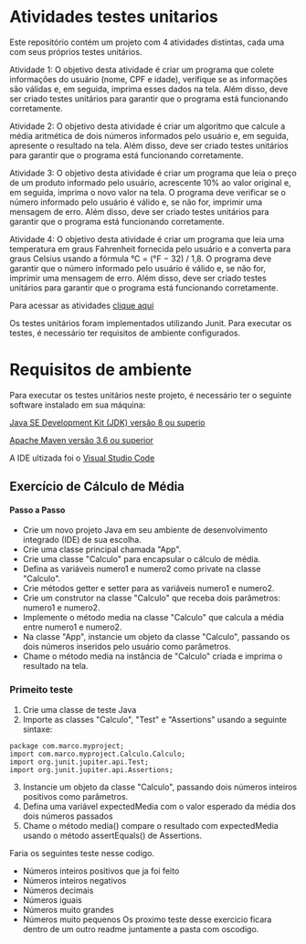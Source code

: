 # Atividades testes unitarios

Este repositório contém um projeto com 4 atividades distintas, cada uma com seus próprios testes unitários.

Atividade 1: O objetivo desta atividade é criar um programa que colete informações do usuário (nome, CPF e idade), verifique se as informações são válidas e, em seguida, imprima esses dados na tela. Além disso, deve ser criado testes unitários para garantir que o programa está funcionando corretamente.

Atividade 2: O objetivo desta atividade é criar um algoritmo que calcule a média aritmética de dois números informados pelo usuário e, em seguida, apresente o resultado na tela. Além disso, deve ser criado testes unitários para garantir que o programa está funcionando corretamente.

Atividade 3: O objetivo desta atividade é criar um programa que leia o preço de um produto informado pelo usuário, acrescente 10% ao valor original e, em seguida, imprima o novo valor na tela. O programa deve verificar se o número informado pelo usuário é válido e, se não for, imprimir uma mensagem de erro. Além disso, deve ser criado testes unitários para garantir que o programa está funcionando corretamente.

Atividade 4: O objetivo desta atividade é criar um programa que leia uma temperatura em graus Fahrenheit fornecida pelo usuário e a converta para graus Celsius usando a fórmula °C = (°F − 32) / 1,8. O programa deve garantir que o número informado pelo usuário é válido e, se não for, imprimir uma mensagem de erro. Além disso, deve ser criado testes unitários para garantir que o programa está funcionando corretamente.

Para acessar as atividades [clique aqui](https://github.com/MarcoAntonioMj/atividades-testes-unitarios/blob/main/1_5062547508790559469.pdf)
 
Os testes unitários foram implementados utilizando Junit. Para executar os testes, é necessário ter requisitos de ambiente configurados.

# Requisitos de ambiente
Para executar os testes unitários neste projeto, é necessário ter o seguinte software instalado em sua máquina:

[Java SE Development Kit (JDK) versão 8 ou superio](https://www.oracle.com/java/technologies/downloads/)

[Apache Maven versão 3.6 ou superior](https://maven.apache.org/download.cgi)

A IDE ultizada foi o [Visual Studio Code](https://code.visualstudio.com)

## Exercício de Cálculo de Média
#### Passo a Passo
- Crie um novo projeto Java em seu ambiente de desenvolvimento integrado (IDE) de sua escolha.
- Crie uma classe principal chamada "App".
- Crie uma classe "Calculo" para encapsular o cálculo de média.
- Defina as variáveis numero1 e numero2 como private na classe "Calculo".
- Crie métodos getter e setter para as variáveis numero1 e numero2.
- Crie um construtor na classe "Calculo" que receba dois parâmetros: numero1 e numero2.
- Implemente o método media na classe "Calculo" que calcula a média entre numero1 e numero2.
- Na classe "App", instancie um objeto da classe "Calculo", passando os dois números inseridos pelo usuário como parâmetros.
- Chame o método media na instância de "Calculo" criada e imprima o resultado na tela.
### Primeito teste 
1. Crie uma classe de teste Java 
2. Importe as classes "Calculo", "Test" e "Assertions" usando a seguinte sintaxe:
```
package com.marco.myproject;
import com.marco.myproject.Calculo.Calculo;
import org.junit.jupiter.api.Test;
import org.junit.jupiter.api.Assertions;

```
3. Instancie um objeto da classe "Calculo", passando dois números inteiros positivos como parâmetros.
4. Defina uma variável expectedMedia com o valor esperado da média dos dois números passados
5. Chame o método media() compare o resultado com expectedMedia usando o método assertEquals() de Assertions.

Faria os seguintes teste nesse codigo.
- Números inteiros positivos que ja foi feito
- Números inteiros negativos
- Números decimais
- Números iguais
- Números muito grandes
- Números muito pequenos
Os proximo teste desse exercicio ficara dentro de um outro readme juntamente a pasta com oscodigo.

